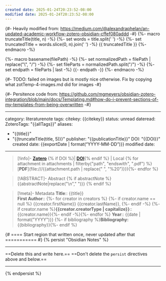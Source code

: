 ```yaml
---
created date: 2025-01-24T20:23:52-08:00
modified date: 2025-01-24T20:23:52-08:00
---
```

{#- Heavily modified from:  https://medium.com/@alexandraphelan/an-updated-academic-workflow-zotero-obsidian-cffef080addd -#}
{%- macro truncateTitle(title, n) -%}
    {%- set words = title.split(' ') -%}
    {%- set truncatedTitle = words.slice(0, n).join(' ') -%}
    {{ truncatedTitle }}
{%- endmacro -%}

{%- macro basename(filePath) -%}
  {%- set normalizedPath = filePath | replace("\\", "/") -%}
  {%- set fileParts = normalizedPath.split("/") -%}
  {%- set endpath = fileParts | last -%}
  {{- endpath -}}
{%- endmacro -%}

{#- TODO: failed on images but is mostly nice otherwise.  Fix by copying what zotTemp-4-images.md did for images -#}

{#- Persitence code from: https://github.com/mgmeyers/obsidian-zotero-integration/blob/main/docs/Templating.md#how-do-i-prevent-sections-of-my-templates-from-being-overwritten -#}

---
category: literaturenote
tags:
citekey: {{citekey}}
status: unread
dateread:
ZoteroTags: "{{allTags}}"
aliases: 
- "{{title}}"
- "{{truncateTitle(title, 5)}}"
publisher: "{{publicationTitle}}"
DOI: "{{DOI}}"
created date: {{exportDate | format(“YYYY-MM-DD”)}}
modified date: 
---

> [!info]- [**Zotero**]({{desktopURI}}) {% if DOI %}| [**DOI**](https://doi.org/{{DOI}}){% endif %}  | Local {% for attachment in attachments | filterby("path", "endswith", ".pdf") %}[**PDF**](file:///{{attachment.path | replace(" ", "%20")}}){%- endfor %}

> [!ABSTRACT]- Abstract
> {% if abstractNote %} 
> {{abstractNote|replace("\n"," ")}}
> {% endif %}

> [!meta]- Metadata 
> **Title**:: {{title}}  
> **First Author**:: {%- for creator in creators %} {%- if creator.name == null %} {{creator.firstName}} {{creator.lastName}}, {%- endif -%} {%- if creator.name %}**{{creator.creatorType | capitalize}}**:: {{creator.name}}{%- endif -%}{%- endfor %}
> **Year**:: {{date | format("YYYY")}} 
> {%- if bibliography %}**Bibliography:** {{bibliography}}{%- endif %}

{# ==== Start region that written once, never updated after that =========== #} 
{% persist "Obsidian Notes" %}
___
==Delete this and write here.==
==Don't delete the `persist` directives above and below.==
___
{% endpersist %}
